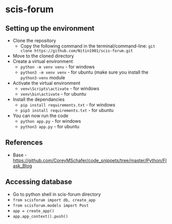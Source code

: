 # scis-forum

## Setting up the environment
* Clone the repository
  * Copy the following command in the terminal/command-line: `git clone https://github.com/Nitin1901/scis-forum.git`
* Move to the cloned directory
* Create a virtual environment
  * `python -m venv venv` - for windows
  * `python3 -m venv venv` - for ubuntu (make sure you install the `python3-venv` module 
* Activate the virtual environment
  * `venv\Scripts\activate` - for windows
  * `venv\bin\activate` - for ubuntu
* Install the dependancies
  * `pip install requirements.txt` - for windows
  * `pip3 install requirements.txt` - for ubuntu
* You can now run the code
  * `python app.py` - for windows
  * `python3 app.py` - for ubuntu 

## References
* Base - https://github.com/CoreyMSchafer/code_snippets/tree/master/Python/Flask_Blog

## Accessing database
* Go to python shell in scis-forum directory
* `from scisforum import db, create_app`
* `from scisforum.models import Post`
* `app = create_app()`
* `app.app_context().push()`

